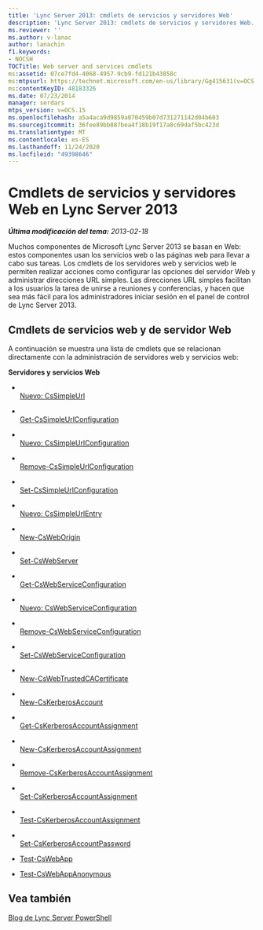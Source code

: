 ```yaml
---
title: 'Lync Server 2013: cmdlets de servicios y servidores Web'
description: 'Lync Server 2013: cmdlets de servicios y servidores Web.'
ms.reviewer: ''
ms.author: v-lanac
author: lanachin
f1.keywords:
- NOCSH
TOCTitle: Web server and services cmdlets
ms:assetid: 07ce7fd4-4068-4957-9cb9-fd121b43858c
ms:mtpsurl: https://technet.microsoft.com/en-us/library/Gg415631(v=OCS.15)
ms:contentKeyID: 48183326
ms.date: 07/23/2014
manager: serdars
mtps_version: v=OCS.15
ms.openlocfilehash: a5a4aca9d9859a070459b07d731271142d04b603
ms.sourcegitcommit: 36fee89bb887bea4f18b19f17a8c69daf5bc423d
ms.translationtype: MT
ms.contentlocale: es-ES
ms.lasthandoff: 11/24/2020
ms.locfileid: "49398646"
---
```

# <a name="web-server-and-services-cmdlets-in-lync-server-2013"></a>Cmdlets de servicios y servidores Web en Lync Server 2013

<div data-xmlns="http://www.w3.org/1999/xhtml">

<div class="topic" data-xmlns="http://www.w3.org/1999/xhtml" data-msxsl="urn:schemas-microsoft-com:xslt" data-cs="https://msdn.microsoft.com/">

<div data-asp="https://msdn2.microsoft.com/asp">



</div>

<div id="mainSection">

<div id="mainBody">

<span> </span>

_**Última modificación del tema:** 2013-02-18_

Muchos componentes de Microsoft Lync Server 2013 se basan en Web: estos componentes usan los servicios web o las páginas web para llevar a cabo sus tareas. Los cmdlets de los servidores web y servicios web le permiten realizar acciones como configurar las opciones del servidor Web y administrar direcciones URL simples. Las direcciones URL simples facilitan a los usuarios la tarea de unirse a reuniones y conferencias, y hacen que sea más fácil para los administradores iniciar sesión en el panel de control de Lync Server 2013.

<div>

## <a name="web-server-and-web-services-cmdlets"></a>Cmdlets de servicios web y de servidor Web

A continuación se muestra una lista de cmdlets que se relacionan directamente con la administración de servidores web y servicios web:

**Servidores y servicios Web**

  - <span></span>  
    [Nuevo: CsSimpleUrl](https://technet.microsoft.com/library/Gg398180(v=OCS.15))

<!-- end list -->

  - <span></span>  
    [Get-CsSimpleUrlConfiguration](https://technet.microsoft.com/library/Gg398392(v=OCS.15))

  - <span></span>  
    [Nuevo: CsSimpleUrlConfiguration](https://technet.microsoft.com/library/Gg425813(v=OCS.15))

  - <span></span>  
    [Remove-CsSimpleUrlConfiguration](https://technet.microsoft.com/library/Gg398515(v=OCS.15))

  - <span></span>  
    [Set-CsSimpleUrlConfiguration](https://technet.microsoft.com/library/Gg412991(v=OCS.15))

<!-- end list -->

  - <span></span>  
    [Nuevo: CsSimpleUrlEntry](https://technet.microsoft.com/library/Gg425902(v=OCS.15))

<!-- end list -->

  - <span></span>  
    [New-CsWebOrigin](https://technet.microsoft.com/library/JJ950236(v=OCS.15))

<!-- end list -->

  - <span></span>  
    [Set-CsWebServer](https://technet.microsoft.com/library/Gg398759(v=OCS.15))

<!-- end list -->

  - <span></span>  
    [Get-CsWebServiceConfiguration](https://technet.microsoft.com/library/Gg425751(v=OCS.15))

  - <span></span>  
    [Nuevo: CsWebServiceConfiguration](https://technet.microsoft.com/library/Gg398440(v=OCS.15))

  - <span></span>  
    [Remove-CsWebServiceConfiguration](https://technet.microsoft.com/library/Gg398266(v=OCS.15))

  - <span></span>  
    [Set-CsWebServiceConfiguration](https://technet.microsoft.com/library/Gg398396(v=OCS.15))

<!-- end list -->

  - <span></span>  
    [New-CsWebTrustedCACertificate](https://technet.microsoft.com/library/Gg412746(v=OCS.15))

<!-- end list -->

  - <span></span>  
    [New-CsKerberosAccount](https://technet.microsoft.com/library/Gg398485(v=OCS.15))

<!-- end list -->

  - <span></span>  
    [Get-CsKerberosAccountAssignment](https://technet.microsoft.com/library/Gg398526(v=OCS.15))

  - <span></span>  
    [New-CsKerberosAccountAssignment](https://technet.microsoft.com/library/Gg398074(v=OCS.15))

  - <span></span>  
    [Remove-CsKerberosAccountAssignment](https://technet.microsoft.com/library/Gg413052(v=OCS.15))

  - <span></span>  
    [Set-CsKerberosAccountAssignment](https://technet.microsoft.com/library/Gg398232(v=OCS.15))

  - <span></span>  
    [Test-CsKerberosAccountAssignment](https://technet.microsoft.com/library/Gg425938(v=OCS.15))

<!-- end list -->

  - <span></span>  
    [Set-CsKerberosAccountPassword](https://technet.microsoft.com/library/Gg398659(v=OCS.15))

<!-- end list -->

  - [Test-CsWebApp](https://technet.microsoft.com/library/Hh689989(v=OCS.15))

  - [Test-CsWebAppAnonymous](https://technet.microsoft.com/library/Hh690041(v=OCS.15))

</div>

<div>

## <a name="see-also"></a>Vea también


[Blog de Lync Server PowerShell](https://go.microsoft.com/fwlink/p/?linkid=203150)  
  

</div>

</div>

<span> </span>

</div>

</div>

</div>

